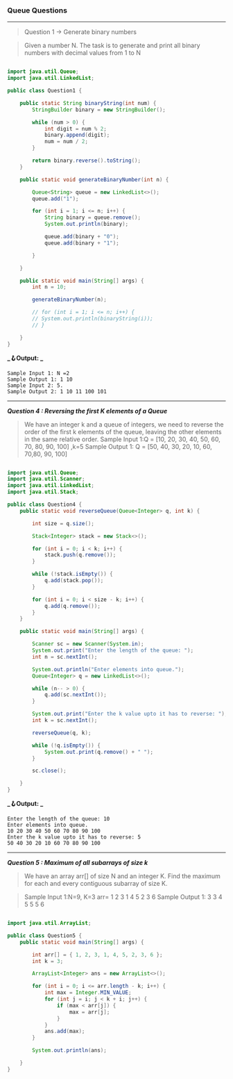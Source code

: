 ### Queue Questions

---

> Question 1 -> Generate binary numbers

> Given a number N. The task is to generate and print all binary numbers with decimal values from 1 to N

```java

import java.util.Queue;
import java.util.LinkedList;

public class Question1 {

    public static String binaryString(int num) {
        StringBuilder binary = new StringBuilder();

        while (num > 0) {
            int digit = num % 2;
            binary.append(digit);
            num = num / 2;
        }

        return binary.reverse().toString();
    }

    public static void generateBinaryNumber(int n) {

        Queue<String> queue = new LinkedList<>();
        queue.add("1");

        for (int i = 1; i <= n; i++) {
            String binary = queue.remove();
            System.out.println(binary);

            queue.add(binary + "0");
            queue.add(binary + "1");

        }

    }

    public static void main(String[] args) {
        int n = 10;

        generateBinaryNumber(n);

        // for (int i = 1; i <= n; i++) {
        // System.out.println(binaryString(i));
        // }

    }
}
```

**_🪝Output: _**

```
Sample Input 1: N =2
Sample Output 1: 1 10
Sample Input 2: 5.
Sample Output 2: 1 10 11 100 101
```

---

**_Question 4 : Reversing the first K elements of a Queue_**

> We have an integer k and a queue of integers, we need to reverse the order of the first k elements of the queue, leaving the other elements in the same relative order.
> Sample Input 1:Q = [10, 20, 30, 40, 50, 60, 70, 80, 90, 100] ,k=5
> Sample Output 1: Q = [50, 40, 30, 20, 10, 60, 70,80, 90, 100]

```java

import java.util.Queue;
import java.util.Scanner;
import java.util.LinkedList;
import java.util.Stack;

public class Question4 {
    public static void reverseQueue(Queue<Integer> q, int k) {

        int size = q.size();

        Stack<Integer> stack = new Stack<>();

        for (int i = 0; i < k; i++) {
            stack.push(q.remove());
        }

        while (!stack.isEmpty()) {
            q.add(stack.pop());
        }

        for (int i = 0; i < size - k; i++) {
            q.add(q.remove());
        }
    }

    public static void main(String[] args) {

        Scanner sc = new Scanner(System.in);
        System.out.print("Enter the length of the queue: ");
        int n = sc.nextInt();

        System.out.println("Enter elements into queue.");
        Queue<Integer> q = new LinkedList<>();

        while (n-- > 0) {
            q.add(sc.nextInt());
        }

        System.out.print("Enter the k value upto it has to reverse: ");
        int k = sc.nextInt();

        reverseQueue(q, k);

        while (!q.isEmpty()) {
            System.out.print(q.remove() + " ");
        }

        sc.close();

    }
}
```

**_🪝Output: _**

```
Enter the length of the queue: 10
Enter elements into queue.
10 20 30 40 50 60 70 80 90 100
Enter the k value upto it has to reverse: 5
50 40 30 20 10 60 70 80 90 100
```

---

**_Question 5 : Maximum of all subarrays of size k_**

> We have an array arr[] of size N and an integer K. Find the maximum for each and every contiguous subarray of size K.

> Sample Input 1:N=9, K=3 arr= 1 2 3 1 4 5 2 3 6
> Sample Output 1: 3 3 4 5 5 5 6

```java

import java.util.ArrayList;

public class Question5 {
    public static void main(String[] args) {

        int arr[] = { 1, 2, 3, 1, 4, 5, 2, 3, 6 };
        int k = 3;

        ArrayList<Integer> ans = new ArrayList<>();

        for (int i = 0; i <= arr.length - k; i++) {
            int max = Integer.MIN_VALUE;
            for (int j = i; j < k + i; j++) {
                if (max < arr[j]) {
                    max = arr[j];
                }
            }
            ans.add(max);
        }

        System.out.println(ans);

    }
}
```

